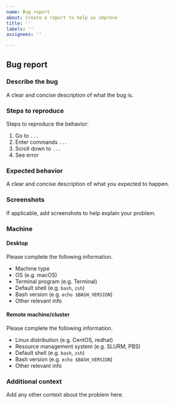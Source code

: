 ```yaml
---
name: Bug report
about: Create a report to help us improve
title: ''
labels: ''
assignees: ''

---
```


## Bug report

### Describe the bug

A clear and concise description of what the bug is.

### Steps to reproduce

Steps to reproduce the behavior:

1.  Go to `...`
2.  Enter commands `...`
3.  Scroll down to `...`
4.  See error

### Expected behavior

A clear and concise description of what you expected to happen.

### Screenshots

If applicable, add screenshots to help explain your problem.

### Machine

#### Desktop

Please complete the following information.

-   Machine type
-   OS (e.g. macOS)
-   Terminal program (e.g. Terminal)
-   Default shell (e.g. `bash`, `zsh`)
-   Bash version (e.g. `echo $BASH_VERSION`)
-   Other relevant info

#### Remote machine/cluster

Please complete the following information.

-   Linux distribution (e.g. CentOS, redhat)
-   Resource management system (e.g. SLURM, PBS)
-   Default shell (e.g. `bash`, `zsh`)
-   Bash version (e.g. `echo $BASH_VERSION`)
-   Other relevant info

### Additional context

Add any other context about the problem here.
